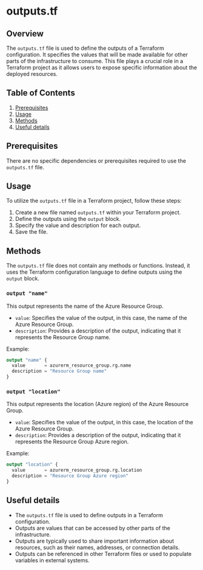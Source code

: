 # outputs.tf
## Overview
The `outputs.tf` file is used to define the outputs of a Terraform configuration. It specifies the values that will be made available for other parts of the infrastructure to consume. This file plays a crucial role in a Terraform project as it allows users to expose specific information about the deployed resources.

## Table of Contents
1. [Prerequisites](#prerequisites)
2. [Usage](#usage)
3. [Methods](#methods)
4. [Useful details](#properties)

## Prerequisites
There are no specific dependencies or prerequisites required to use the `outputs.tf` file.

## Usage
To utilize the `outputs.tf` file in a Terraform project, follow these steps:
1. Create a new file named `outputs.tf` within your Terraform project.
2. Define the outputs using the `output` block.
3. Specify the value and description for each output.
4. Save the file.

## Methods
The `outputs.tf` file does not contain any methods or functions. Instead, it uses the Terraform configuration language to define outputs using the `output` block.

### `output "name"`
This output represents the name of the Azure Resource Group.

- `value`: Specifies the value of the output, in this case, the name of the Azure Resource Group.
- `description`: Provides a description of the output, indicating that it represents the Resource Group name.

Example:
```terraform
output "name" {
  value       = azurerm_resource_group.rg.name
  description = "Resource Group name"
}
```

### `output "location"`
This output represents the location (Azure region) of the Azure Resource Group.

- `value`: Specifies the value of the output, in this case, the location of the Azure Resource Group.
- `description`: Provides a description of the output, indicating that it represents the Resource Group Azure region.

Example:
```terraform
output "location" {
  value       = azurerm_resource_group.rg.location
  description = "Resource Group Azure region"
}
```

## Useful details
- The `outputs.tf` file is used to define outputs in a Terraform configuration.
- Outputs are values that can be accessed by other parts of the infrastructure.
- Outputs are typically used to share important information about resources, such as their names, addresses, or connection details.
- Outputs can be referenced in other Terraform files or used to populate variables in external systems.